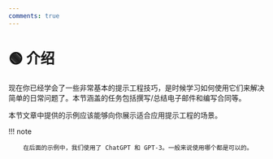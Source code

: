 ```yaml
---
comments: true
---
```


# 🟢 介绍

现在你已经学会了一些非常基本的提示工程技巧，是时候学习如何使用它们来解决简单的日常问题了。本节涵盖的任务包括撰写/总结电子邮件和编写合同等。

本节文章中提供的示例应该能够向你展示适合应用提示工程的场景。


!!! note
        
        在后面的示例中，我们使用了 ChatGPT 和 GPT-3。一般来说使用哪个都是可以的。